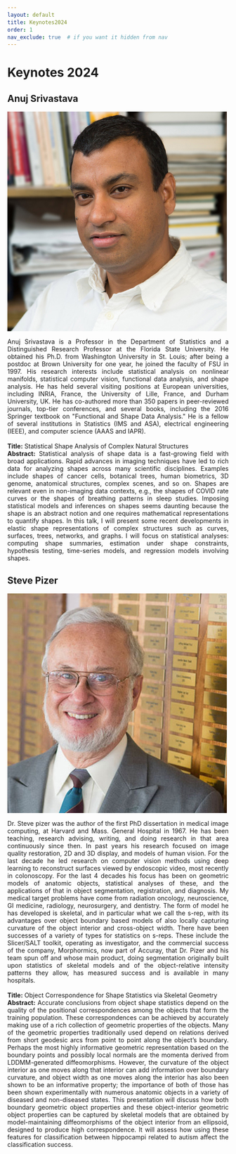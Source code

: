 ```yaml
---
layout: default
title: Keynotes2024
order: 1
nav_exclude: true  # if you want it hidden from nav
---
```


# Keynotes 2024

## Anuj Srivastava
<img style="float: left; margin: 0 15px 15px 0;" src="../images/anuj_srivastava.jpg" alt="Anuj Srivastava">
<p align="justify">Anuj Srivastava is a Professor in the Department of Statistics and a Distinguished Research Professor at the Florida State University. He obtained his Ph.D. from Washington University in St. Louis; after being a postdoc at Brown University for one year, he joined the faculty of FSU in 1997. His research interests include statistical analysis on nonlinear manifolds, statistical computer vision, functional data analysis, and shape analysis. He has held several visiting positions at European universities, including INRIA, France,  the University of Lille, France, and Durham University, UK. He has co-authored more than 350 papers in peer-reviewed journals, top-tier conferences, and several books, including the 2016 Springer textbook on "Functional and Shape Data Analysis." He is a fellow of several institutions in Statistics (IMS and ASA), electrical engineering (IEEE), and computer science (AAAS and IAPR).<br><br>
<b>Title:</b> Statistical Shape Analysis of Complex Natural Structures<br>
<b>Abstract:</b> Statistical analysis of shape data is a fast-growing field with broad applications. Rapid advances in imaging techniques have led to rich data for analyzing shapes across many scientific disciplines. Examples include shapes of cancer cells, botanical trees, human biometrics, 3D genome, anatomical structures, complex scenes, and so on. Shapes are relevant even in non-imaging data contexts, e.g., the shapes of COVID rate curves or the shapes of breathing patterns in sleep studies.  Imposing statistical models and inferences on shapes seems daunting because the shape is an abstract notion and one requires mathematical representations to quantify shapes. In this talk, I will present some recent developments in elastic shape representations of complex structures such as curves, surfaces, trees, networks, and graphs.  I will focus on statistical analyses:  computing shape summaries, estimation under shape constraints, hypothesis testing, time-series models, and regression models involving shapes. <br></p>

## Steve Pizer 

<img style="float: left; margin: 0 15px 15px 0;" src="../images/steve_pizer.jpg" alt="Steve Pizer">
<p align="justify">Dr. Steve pizer was the author of the first PhD dissertation in medical image computing, at Harvard and Mass. General Hospital in 1967. He has been teaching, research advising, writing, and doing research in that area continuously since then. In past years his research focused on image quality restoration, 2D and 3D display, and models of human vision. For the last decade he led research on computer vision methods using deep learning to reconstruct surfaces viewed by endoscopic video, most recently in colonoscopy. For the last 4 decades his focus has been on geometric models of anatomic objects, statistical analyses of these, and the applications of that in object segmentation, registration, and diagnosis. My medical target problems have come from radiation oncology, neuroscience, GI medicine, radiology, neurosurgery, and dentistry. The form of model he has developed is skeletal, and in particular what we call the s-rep, with its advantages over object boundary based models of also locally capturing curvature of the object interior and cross-object width. There have been successes of a variety of types for statistics on s-reps. These include the Slicer/SALT toolkit, operating as investigator, and the commercial success of the company, Morphormics, now part of Accuray, that Dr. Pizer and his team spun off and whose main product, doing segmentation originally built upon statistics of skeletal models and of the object-relative intensity patterns they allow, has measured success and is available in many hospitals.<br><br>
<b>Title:</b> Object Correspondence for Shape Statistics via Skeletal Geometry<br>
<b>Abstract:</b> Accurate conclusions from object shape statistics depend on the quality of the positional correspondences among the objects that form the training population. These correspondences can be achieved by accurately making use of a rich collection of geometric properties of the objects. Many of the geometric properties traditionally used depend on relations derived from short geodesic arcs from point to point along the object’s boundary. Perhaps the most highly informative geometric representation based on the boundary points and possibly local normals are the momenta derived from LDDMM-generated diffeomorphisms. However, the curvature of the object interior as one moves along that interior can add information over boundary curvature, and object width as one moves along the interior has also been shown to be an informative property; the importance of both of those has been shown experimentally with numerous anatomic objects in a variety of diseased and non-diseased states. This presentation will discuss how both boundary geometric object properties and these object-interior geometric object properties can be captured by skeletal models that are obtained by model-maintaining diffeomorphisms of the object interior from an ellipsoid, designed to produce high correspondence. It will assess how using these features for classification between hippocampi related to autism affect the classification success. <br></p>
